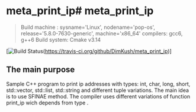 # meta_print_ip# meta_print_ip
> Build machine : sysname='Linux', nodename='pop-os', release='5.8.0-7630-generic', machine='x86_64'
> compilers: gcc6, g++6
> Build system: Cmake v3.14

[![Build Status](https://travis-ci.org/DimKush/meta_print_ip.svg?branch=main)(https://travis-ci.org/github/DimKush/meta_print_ip)]

## The main purpose

Sample C++ program to print ip addresses with types: int, char, long, short, std::vector<int>, std::list<int>, std::string and different tuple variations. The main idea is to use SFINAE method. The compiler uses different variations of function print_ip wich depends from type .
